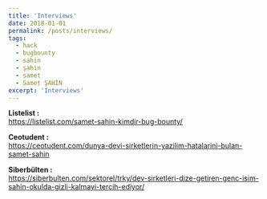```yaml
---
title: 'Interviews'
date: 2018-01-01
permalink: /posts/interviews/
tags:
  - hack
  - bugbounty
  - sahin
  - şahin
  - samet
  - Samet ŞAHİN
excerpt: 'Interviews'
---
```


**Listelist :**  
https://listelist.com/samet-sahin-kimdir-bug-bounty/

**Ceotudent :**  
https://ceotudent.com/dunya-devi-sirketlerin-yazilim-hatalarini-bulan-samet-sahin

**Siberbülten :**  
https://siberbulten.com/sektorel/trky/dev-sirketleri-dize-getiren-genc-isim-sahin-okulda-gizli-kalmayi-tercih-ediyor/

